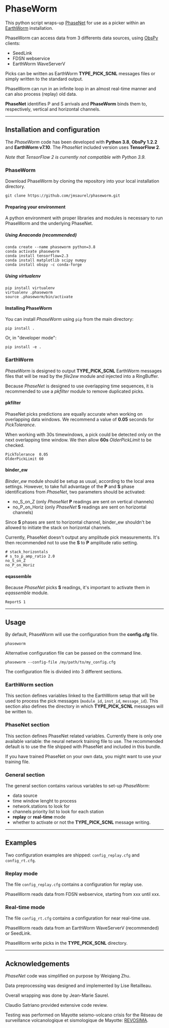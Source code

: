 # PhaseWorm

This python script wraps-up [PhaseNet](https://github.com/wayneweiqiang/PhaseNet)
for use as a picker within an [EarthWorm](http://www.earthwormcentral.org/)
installation.

PhaseWorm can access data from 3 differents data sources, using [ObsPy](https://www.obspy.org) clients:

* SeedLink
* FDSN webservice
* EarthWorm WaveServerV

Picks can be written as EarthWorm **TYPE\_PICK\_SCNL** messages files or simply
written to the standard output.

PhaseWorm can run in an infinite loop in an almost real-time manner
and can also process (replay) old data.

**PhaseNet** identifies P and S arrivals and **PhaseWorm** binds them to,
respectively, vertical and horizontal channels.

---
## Installation and configuration

The _PhaseWorm_ code has been developed with **Python 3.8**,
**ObsPy 1.2.2** and **EarthWorm v7.10**.
The _PhaseNet_ included version uses **TensorFlow 2**.

*Note that TensorFlow 2 is currently not compatible with Python 3.9.*


### PhaseWorm

Download PhaseWorm by cloning the repository into your local installation
directory.

	git clone https://github.com/jmsaurel/phaseworm.git


#### Preparing your environment

A python environment with proper libraries and modules is necessary to run
PhaseWorm and the underlying PhaseNet.

##### Using Anaconda (recommended)
```
conda create --name phaseworm python=3.8
conda activate phaseworm
conda install tensorflow=2.3
conda install matplotlib scipy numpy
conda install obspy -c conda-forge
```
##### Using virtualenv
```
pip install virtualenv
virtualenv .phaseworm
source .phaseworm/bin/activate
```

#### Installing PhaseWorm

You can install _PhaseWorm_ using `pip` from the main directory:

	pip install .
	
Or, in "developer mode":

	pip install -e .



### EarthWorm
_PhaseWorm_ is designed to output **TYPE\_PICK\_SCNL** EarthWorm messages files
that will be read by the _file2ew_ module and injected into a RingBuffer.

Because _PhaseNet_ is designed to use overlapping time sequences,
it is recommended to use a _pkfilter_ module to remove duplicated picks.

#### pkfilter

PhaseNet picks predictions are equally accurate when working on overlapping
data windows. We recommend a value of **0.05** seconds for _PickTolerance_.

When working with 30s timewindows, a pick could be detected only on the next
overlapping time window. We then allow **60s** _OlderPickLimit_ to be checked.

```
PickTolerance  0.05
OlderPickLimit 60
```

#### binder_ew

_Binder_ew_ module should be setup as usual, according to the local area
settings. However, to take full advantage of the **P** and **S** phase
identifications from _PhaseNet_, two parameters should be activated:
* no_S_on_Z (only _PhaseNet_ **P** readings are sent on vertical channels)
* no_P_on_Horiz (only _PhaseNet_ **S** readings are sent on horizontal channels)

Since **S** phases are sent to horizontal channel, binder_ew shouldn't be
allowed to initiate the stack on horizontal channels.

Currently, PhaseNet doesn't output any amplitude pick measurements. It's
then recommended not to use the **S** to **P** amplitude ratio setting.

```
# stack_horizontals
# s_to_p_amp_ratio 2.0
no_S_on_Z
no_P_on_Horiz
```

#### eqassemble

Because _PhaseNet_ picks **S** readings, it's important to activate them in _eqassemble_ module.

```
ReportS 1
```

---
## Usage
By default, PhaseWorm will use the configuration from the **config.cfg** file.

	phaseworm

Alternative configuration file can be passed on the command line.

	phaseworm --config-file /my/path/to/my_config.cfg

The configuration file is divided into 3 different sections.

### EarthWorm section
This section defines variables linked to the EarthWorm setup that will be used
to process the pick messages (`module_id`, `inst_id`, `message_id`).
This section also defines the directory in which **TYPE\_PICK\_SCNL** messages
will be written to.

### PhaseNet section
This section defines PhaseNet related variables.
Currently there is only one available variable: the neural network training
file to use.
The recommended default is to use the file shipped with PhaseNet and
included in this bundle.

If you have trained PhaseNet on your own data, you might want to use
your training file.

### General section
The general section contains various variables to set-up _PhaseWorm_:
* data source
* time window lenght to process
* network.stations to look for
* channels priority list to look for each station
* **replay** or **real-time** mode
* whether to activate or not the **TYPE\_PICK\_SCNL** message writing.

---
## Examples
Two configuration examples are shipped: `config_replay.cfg` and `config_rt.cfg`.

### Replay mode
The file `config_replay.cfg` contains a configuration for replay use.

PhaseWorm reads data from FDSN webservice, starting from xxx until xxx.

### Real-time mode
The file `config_rt.cfg` contains a configuration for near real-time use.

PhaseWorm reads data from an EarthWorm WaveServerV (recommended) or SeedLink.

PhaseWorm write picks in the **TYPE\_PICK\_SCNL** directory.

---
## Acknowledgements
_PhaseNet_ code was simplified on purpose by Weiqiang Zhu.

Data preprocessing was designed and implemented by Lise Retailleau.

Overall wrapping was done by Jean-Marie Saurel.

Claudio Satriano provided extensive code review.

Testing was performed on Mayotte seismo-volcano crisis for the
Réseau de surveillance volcanologique et sismologique de Mayotte: [REVOSIMA](
http://www.ipgp.fr/revosima).

